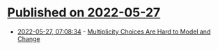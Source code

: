 # [Published on 2022-05-27](index.md)

* [2022-05-27, 07:08:34](https://news.ycombinator.com/item?id=31526825) - [Multiplicity Choices Are Hard to Model and Change](https://tratt.net/laurie/blog/2022/multiplicity_choices_are_hard_to_model_and_change.html)
